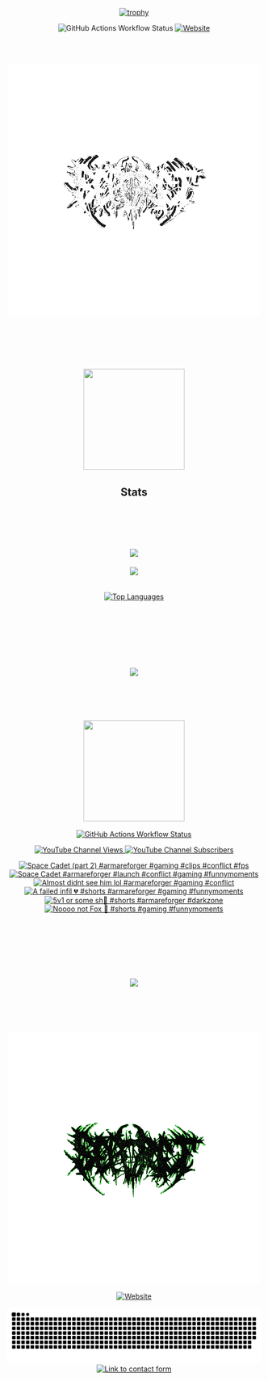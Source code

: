 [COMMENT]: <TITLE*****************************************>

<div align="center">
  <a href="https://seperet.com">
    
  [![trophy](https://github-profile-trophy.vercel.app/?username=denv3rr&column=-1&no-frame=true&no-bg=true&theme=darkhub&title=-Stars,-PullRequest,-Issues,-Reviews)](https://github.com/ryo-ma/github-profile-trophy)
    
  ![GitHub Actions Workflow Status](https://img.shields.io/github/actions/workflow/status/denv3rr/denv3rr/.github%2Fworkflows%2Fyoutube-cards.yml?logoColor=CD201F&label=connections&link=https%3A%2F%2Fyoutube.com%2F%40seperet)
  </a>
  <a href="https://seperet.com">
  ![Website](https://img.shields.io/website?url=https%3A%2F%2Fseperet.com&label=seperet.com)    
  </a>  
</div>

<br></br>

[COMMENT]: <LOGO*****************************************>
<div align="center">
  <a href="https://seperet.com">
    <img src=https://github.com/denv3rr/denv3rr/blob/main/Seperet_Slam_White.gif/>
  </a>
</div>
<br></br>
<br></br>
<br></br>

[COMMENT]: <STATS*****************************************>
<div align="center">

  <img src="https://github.com/Anmol-Baranwal/Cool-GIFs-For-GitHub/assets/74038190/0b335028-1d3d-4ee5-b5b3-a373d499be7e" width="200" height="200">

  ## Stats
</div>

<br></br>
<br></br>

<div align="center">  
<div align="center">
  <a>
    <img src="https://github-profile-summary-cards.vercel.app/api/cards/profile-details?username=denv3rr&theme=transparent"/>
    <br></br>
    <img src="https://github-readme-streak-stats.herokuapp.com?user=denv3rr&theme=transparent&hide_border=true&properties=background&border=white"/>
    <br></br>
  </a>
</div>
  
[![Top Languages](https://github-readme-stats.vercel.app/api/top-langs/?username=denv3rr&hide_border=true&theme=transparent&layout=donut&langs_count=12)](https://github.com/denv3rr/github-readme-stats)
<br></br>
<br></br>
<br></br>
<br></br>

<img src="https://user-images.githubusercontent.com/74038190/212284100-561aa473-3905-4a80-b561-0d28506553ee.gif">
<br></br>
<br></br>
<br></br>

[COMMENT]: <YOUTUBE*****************************************>
<div align="center">
<a href="https://youtube.com/@seperet">
  <img src="https://media4.giphy.com/media/v1.Y2lkPTc5MGI3NjExYzdqdmlpbzIzdDM1Zm8wNnR5MW8wODVwY29tMnBjd2ltb292eXRkMiZlcD12MV9pbnRlcm5hbF9naWZfYnlfaWQmY3Q9cw/dyLmcrc0wk4dUCxp0K/giphy.webp" width="200" height="200">

  <div align="center">
    
   [COMMENT]: <CHECK-WORKFLOWS*****************************************>
   
  ![GitHub Actions Workflow Status](https://img.shields.io/github/actions/workflow/status/denv3rr/denv3rr/.github%2Fworkflows%2Fyoutube-cards.yml?logoColor=CD201F&label=connections&link=https%3A%2F%2Fyoutube.com%2F%40seperet)
  
    
  </div>
  
  ![YouTube Channel Views](https://img.shields.io/youtube/channel/views/UCATB-IqmpAn-2XHu6lxTVwg)
  <a href="https://youtube.com/@seperet">
  ![YouTube Channel Subscribers](https://img.shields.io/youtube/channel/subscribers/UCATB-IqmpAn-2XHu6lxTVwg?link=https%3A%2F%2Fyoutube.com%2F%40seperet)
  </a>
</a>
  
<!-- BEGIN YOUTUBE-CARDS -->
[![Space Cadet (part 2) #armareforger #gaming #clips #conflict #fps](https://ytcards.demolab.com/?id=qeZvrOkJF-M&title=Space+Cadet+%28part+2%29+%23armareforger+%23gaming+%23clips+%23conflict+%23fps&lang=en&timestamp=1746058865&background_color=%230d1117&title_color=%23ffffff&stats_color=%23dedede&max_title_lines=1&width=250&border_radius=5 "Space Cadet (part 2) #armareforger #gaming #clips #conflict #fps")](https://www.youtube.com/watch?v=qeZvrOkJF-M)
[![Space Cadet #armareforger #launch #conflict #gaming #funnymoments](https://ytcards.demolab.com/?id=NaYVTL6FYlY&title=Space+Cadet+%23armareforger+%23launch+%23conflict+%23gaming+%23funnymoments&lang=en&timestamp=1746058690&background_color=%230d1117&title_color=%23ffffff&stats_color=%23dedede&max_title_lines=1&width=250&border_radius=5 "Space Cadet #armareforger #launch #conflict #gaming #funnymoments")](https://www.youtube.com/watch?v=NaYVTL6FYlY)
[![Almost didnt see him lol #armareforger #gaming #conflict](https://ytcards.demolab.com/?id=hBL01R5UE8Y&title=Almost+didnt+see+him+lol+%23armareforger+%23gaming+%23conflict&lang=en&timestamp=1745900014&background_color=%230d1117&title_color=%23ffffff&stats_color=%23dedede&max_title_lines=1&width=250&border_radius=5 "Almost didnt see him lol #armareforger #gaming #conflict")](https://www.youtube.com/watch?v=hBL01R5UE8Y)
[![A failed infil 💔 #shorts #armareforger #gaming #funnymoments](https://ytcards.demolab.com/?id=fRcKaTHt17k&title=A+failed+infil+%F0%9F%92%94+%23shorts+%23armareforger+%23gaming+%23funnymoments&lang=en&timestamp=1744829271&background_color=%230d1117&title_color=%23ffffff&stats_color=%23dedede&max_title_lines=1&width=250&border_radius=5 "A failed infil 💔 #shorts #armareforger #gaming #funnymoments")](https://www.youtube.com/watch?v=fRcKaTHt17k)
[![5v1 or some sh🤣 #shorts #armareforger #darkzone](https://ytcards.demolab.com/?id=ObD5ssQvB4w&title=5v1+or+some+sh%F0%9F%A4%A3+%23shorts+%23armareforger+%23darkzone&lang=en&timestamp=1744612207&background_color=%230d1117&title_color=%23ffffff&stats_color=%23dedede&max_title_lines=1&width=250&border_radius=5 "5v1 or some sh🤣 #shorts #armareforger #darkzone")](https://www.youtube.com/watch?v=ObD5ssQvB4w)
[![Noooo not Fox 🙏 #shorts #gaming #funnymoments](https://ytcards.demolab.com/?id=tgzhNo3vvEY&title=Noooo+not+Fox+%F0%9F%99%8F+%23shorts+%23gaming+%23funnymoments&lang=en&timestamp=1744001433&background_color=%230d1117&title_color=%23ffffff&stats_color=%23dedede&max_title_lines=1&width=250&border_radius=5 "Noooo not Fox 🙏 #shorts #gaming #funnymoments")](https://www.youtube.com/watch?v=tgzhNo3vvEY)
<!-- END YOUTUBE-CARDS -->
<br></br>
<br></br>
<br></br>

<img src="https://user-images.githubusercontent.com/74038190/212284100-561aa473-3905-4a80-b561-0d28506553ee.gif">
<br></br>
<br></br>
<br></br>

[COMMENT]: <LOGO*****************************************>
<div align="center">
  <a href="https://seperet.com">
    <img src=https://github.com/denv3rr/denv3rr/blob/main/Seperet_NightVision_Slam.gif/>
  </a>
</div>

<a href="https://seperet.com">
  
  ![Website](https://img.shields.io/website?url=https%3A%2F%2Fseperet.com&label=seperet.com)

<a/>
  
</div>

[COMMENT]: <SNAKE*****************************************>
  <div align="center">
    <picture>
      <source media="(prefers-color-scheme: dark)" srcset="https://raw.githubusercontent.com/platane/platane/output/github-contribution-grid-snake-dark.svg">
      <source media="(prefers-color-scheme: light)" srcset="https://raw.githubusercontent.com/platane/platane/output/github-contribution-grid-snake.svg">
      <img alt="GitHub contribution grid snake animation" src="https://raw.githubusercontent.com/platane/platane/output/github-contribution-grid-snake.svg">
    </picture>
  </div>
<div align="center">
<a href="https://seperet.com/contact"><img src="https://readme-typing-svg.demolab.com?font=Sixtyfour+Convergence&size=25&duration=3000&color=F7F7F7&center=true&width=520&height=60&lines=CLICK+HERE+TO+CONTACT" alt="Link to contact form" /></a>
</div>

[COMMENT]: <LOGOS*****************************************>
[logo1]: https://github.com/denv3rr/denv3rr/blob/main/Seperet_Slam_White.gif "Seperet.com"
[logo2]: https://github.com/denv3rr/denv3rr/blob/main/Seperet_NightVision_Slam.gif "Seperet.com"
